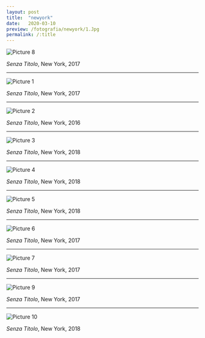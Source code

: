 ```yaml
---
layout: post
title:  "newyork"
date:   2020-03-10
preview: /fotografia/newyork/1.Jpg
permalink: /:title
---
```


![Picture 8](newyork/8.Jpg)

_Senza Titolo_, New York, 2017

---

![Picture 1](newyork/1.Jpg)

_Senza Titolo_, New York, 2017

---

![Picture 2](newyork/2.Jpg)

_Senza Titolo_, New York, 2016

---

![Picture 3](newyork/3.Jpg)

_Senza Titolo_, New York, 2018

---

![Picture 4](newyork/4.Jpg)

_Senza Titolo_, New York, 2018

---

![Picture 5](newyork/5.Jpg)

_Senza Titolo_, New York, 2018

---

![Picture 6](newyork/6.Jpg)

_Senza Titolo_, New York, 2017

---

![Picture 7](newyork/7.Jpg)

_Senza Titolo_, New York, 2017

---

![Picture 9](newyork/9.Jpg)

_Senza Titolo_, New York, 2017

---

![Picture 10](newyork/10.Jpg)

_Senza Titolo_, New York, 2018


